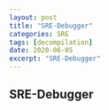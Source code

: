 ```yaml
---
layout: post
title: "SRE-Debugger"
categories: SRE
tags: [decompilation]
date: 2020-06-05
excerpt: "SRE-Debugger"
---
```


## SRE-Debugger
